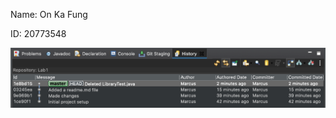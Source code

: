 Name: On Ka Fung

ID: 20773548

![Screenshot](https://github.com/marcus-kfon/comp3111-lab1-2022f/blob/master/image.png?raw=true)